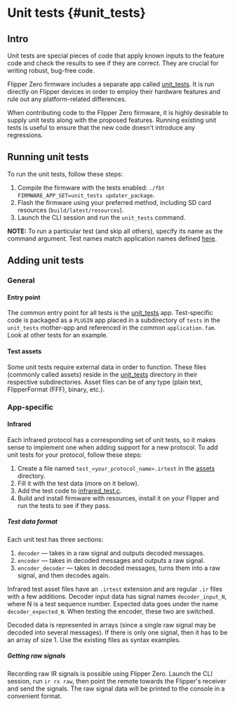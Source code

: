 # Unit tests {#unit_tests}

## Intro

Unit tests are special pieces of code that apply known inputs to the feature code and check the results to see if they are correct.
They are crucial for writing robust, bug-free code.

Flipper Zero firmware includes a separate app called [unit_tests](https://github.com/sram69/flipperzero-firmware/tree/dev/applications/debug/unit_tests).
It is run directly on Flipper devices in order to employ their hardware features and rule out any platform-related differences.

When contributing code to the Flipper Zero firmware, it is highly desirable to supply unit tests along with the proposed features.
Running existing unit tests is useful to ensure that the new code doesn't introduce any regressions.

## Running unit tests

To run the unit tests, follow these steps:

1. Compile the firmware with the tests enabled: `./fbt FIRMWARE_APP_SET=unit_tests updater_package`.
2. Flash the firmware using your preferred method, including SD card resources (`build/latest/resources`).
3. Launch the CLI session and run the `unit_tests` command.

**NOTE:** To run a particular test (and skip all others), specify its name as the command argument.
Test names match application names defined [here](https://github.com/sram69/flipperzero-firmware/blob/dev/applications/debug/unit_tests/application.fam).

## Adding unit tests

### General

#### Entry point

The common entry point for all tests is the [unit_tests](https://github.com/sram69/flipperzero-firmware/tree/dev/applications/debug/unit_tests) app. Test-specific code is packaged as a `PLUGIN` app placed in a subdirectory of `tests` in the `unit_tests` mother-app and referenced in the common `application.fam`. Look at other tests for an example.

#### Test assets

Some unit tests require external data in order to function. These files (commonly called assets) reside in the [unit_tests](https://github.com/sram69/flipperzero-firmware/tree/dev/applications/debug/unit_tests/resources/unit_tests) directory in their respective subdirectories. Asset files can be of any type (plain text, FlipperFormat (FFF), binary, etc.).

### App-specific

#### Infrared

Each infrared protocol has a corresponding set of unit tests, so it makes sense to implement one when adding support for a new protocol.
To add unit tests for your protocol, follow these steps:

1. Create a file named `test_<your_protocol_name>.irtest` in the [assets](https://github.com/sram69/flipperzero-firmware/tree/dev/applications/debug/unit_tests/resources/unit_tests/infrared) directory.
2. Fill it with the test data (more on it below).
3. Add the test code to [infrared_test.c](https://github.com/sram69/flipperzero-firmware/blob/dev/applications/debug/unit_tests/infrared/infrared_test.c).
4. Build and install firmware with resources, install it on your Flipper and run the tests to see if they pass.

##### Test data format

Each unit test has three sections:

1. `decoder` — takes in a raw signal and outputs decoded messages.
2. `encoder` — takes in decoded messages and outputs a raw signal.
3. `encoder_decoder` — takes in decoded messages, turns them into a raw signal, and then decodes again.

Infrared test asset files have an `.irtest` extension and are regular `.ir` files with a few additions.
Decoder input data has signal names `decoder_input_N`, where N is a test sequence number. Expected data goes under the name `decoder_expected_N`. When testing the encoder, these two are switched.

Decoded data is represented in arrays (since a single raw signal may be decoded into several messages). If there is only one signal, then it has to be an array of size 1. Use the existing files as syntax examples.

##### Getting raw signals

Recording raw IR signals is possible using Flipper Zero. Launch the CLI session, run `ir rx raw`, then point the remote towards the Flipper's receiver and send the signals. The raw signal data will be printed to the console in a convenient format.
